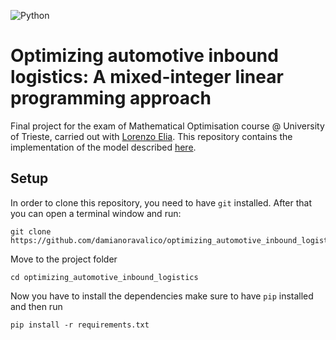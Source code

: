 ![Python](https://img.shields.io/badge/Python-3776AB?style=for-the-badge&logo=python&logoColor=white)

# Optimizing automotive inbound logistics: A mixed-integer linear programming approach

Final project for the exam of Mathematical Optimisation course @ University of Trieste, carried out
with [Lorenzo Elia](https://github.com/lorenzoelia).
This repository contains the implementation of the model
described [here](https://www.sciencedirect.com/science/article/abs/pii/S1366554522001259).

## Setup

In order to clone this repository, you need to have `git` installed. After that you can open a terminal window and run:

```
git clone https://github.com/damianoravalico/optimizing_automotive_inbound_logistics
```

Move to the project folder

```
cd optimizing_automotive_inbound_logistics
```

Now you have to install the dependencies make sure to have `pip` installed and then run

```
pip install -r requirements.txt
```